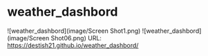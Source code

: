 # weather_dashbord

![weather_dashbord](image/Screen Shot1.png)
![weather_dashbord](image/Screen Shot06.png)
URL:  https://destish21.github.io/weather_dashbord/